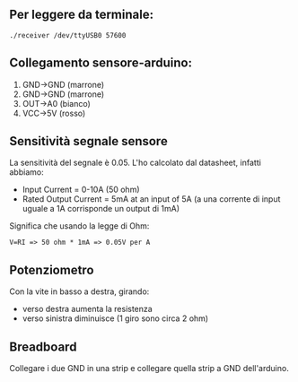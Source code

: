 ## Per leggere da terminale:
```
./receiver /dev/ttyUSB0 57600
```

## Collegamento sensore-arduino:
1. GND->GND (marrone)
2. GND->GND (marrone)
3. OUT->A0 (bianco)
4. VCC->5V (rosso)

## Sensitività segnale sensore
La sensitività del segnale è 0.05. L'ho calcolato dal datasheet, infatti abbiamo:
- Input Current = 0-10A (50 ohm)
- Rated Output Current = 5mA at an input of 5A (a una corrente di input uguale a 1A corrisponde un output di 1mA)

Significa che usando la legge di Ohm:

``V=RI => 50 ohm * 1mA => 0.05V per A``

## Potenziometro
Con la vite in basso a destra, girando:
- verso destra aumenta la resistenza
- verso sinistra diminuisce
(1 giro sono circa 2 ohm)

## Breadboard
Collegare i due GND in una strip e collegare quella strip a GND dell'arduino.

